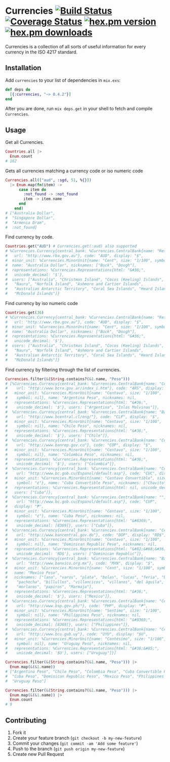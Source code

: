 Currencies [![Build Status](https://travis-ci.org/JakeStaTeresa/Currencies.svg?branch=master)](https://travis-ci.org/JakeStaTeresa/Currencies) [![Coverage Status](https://coveralls.io/repos/github/JakeStaTeresa/Currencies/badge.svg?branch=master&cache=1)](https://coveralls.io/github/JakeStaTeresa/Currencies) [![hex.pm version](https://img.shields.io/hexpm/v/currencies.svg)](https://hex.pm/packages/currencies) [![hex.pm downloads](https://img.shields.io/hexpm/dt/currencies.svg)](https://hex.pm/packages/currencies)
============

Currencies is a collection of all sorts of useful information for every currency in the ISO 4217 standard.

## Installation
Add `currencies` to your list of dependencies in `mix.exs`:

```elixir
def deps do
  [{:currencies, "~> 0.4.2"}]
end
```

After you are done, run `mix deps.get` in your shell to fetch and compile `Currencies`.

## Usage

Get all Currencies.

```Elixir
Countries.all |>
  Enum.count
# 162
```

Gets all currencies matching a currency code or iso numeric code

```Elixir
Currencies.all(["aud", :sgd, 51, %{}])
  |> Enum.map(fn(item) ->
      case item do
        :not_found -> :not_found
        item -> item.name
      end
    end)
# ["Australia Dollar",
#  "Singapore Dollar",
#  "Armenia Dram",
#  :not_found]
```

Find currency by code.

```Elixir
Countries.get("AUD") # Currencies.get(:aud) also supported
# %Currencies.Currency{central_bank: %Currencies.CentralBank{name: "Reserve Bank of Australia",
#   url: "http://www.rba.gov.au"}, code: "AUD", display: "$",
#  minor_unit: %Currencies.MinorUnit{name: "Cent", size: "1/100", symbol: "c"},
#  name: "Australia Dollar", nicknames: ["Buck", "Dough"],
#  representations: %Currencies.Representations{html: "&#36;",
#   unicode_decimal: '$'},
#  users: ["Australia", "Christmas Island", "Cocos (Keeling) Islands", "Kiribati",
#   "Nauru", "Norfolk Island", "Ashmore and Cartier Islands",
#   "Australian Antarctic Territory", "Coral Sea Islands", "Heard Island",
#   "McDonald Islands"]}
```

Find currency by iso numeric code

```Elixir
Countries.get(36)
# %Currencies.Currency{central_bank: %Currencies.CentralBank{name: "Reserve Bank of Australia",
#   url: "http://www.rba.gov.au"}, code: "AUD", display: "$",
#  minor_unit: %Currencies.MinorUnit{name: "Cent", size: "1/100", symbol: "c"},
#  name: "Australia Dollar", nicknames: ["Buck", "Dough"],
#  representations: %Currencies.Representations{html: "&#36;",
#   unicode_decimal: '$'},
#  users: ["Australia", "Christmas Island", "Cocos (Keeling) Islands", "Kiribati",
#   "Nauru", "Norfolk Island", "Ashmore and Cartier Islands",
#   "Australian Antarctic Territory", "Coral Sea Islands", "Heard Island",
#   "McDonald Islands"]}
```

Find currency by filtering through the list of currencies.

```Elixir
Currencies.filter(&(String.contains?(&1.name, "Peso")))
# [%Currencies.Currency{central_bank: %Currencies.CentralBank{name: "Central Bank of Argentina",
#    url: "http://www.bcra.gov.ar/index_i.htm"}, code: "ARS", display: "$",
#   minor_unit: %Currencies.MinorUnit{name: "Centavo", size: "1/100",
#    symbol: nil}, name: "Argentina Peso", nicknames: nil,
#   representations: %Currencies.Representations{html: "&#36;",
#    unicode_decimal: '$'}, users: ["Argentina", "Islas Malvinas"]},
#  %Currencies.Currency{central_bank: %Currencies.CentralBank{name: "Banco Central De Chile",
#    url: "http://www.bcentral.cl/eng/"}, code: "CLP", display: "$",
#   minor_unit: %Currencies.MinorUnit{name: "Centavo", size: "1/100",
#    symbol: nil}, name: "Chile Peso", nicknames: nil,
#   representations: %Currencies.Representations{html: "&#36;",
#    unicode_decimal: '$'}, users: ["Chile"]},
#  %Currencies.Currency{central_bank: %Currencies.CentralBank{name: "Central Bank of Colombia",
#    url: "http://www.banrep.gov.co"}, code: "COP", display: "$",
#   minor_unit: %Currencies.MinorUnit{name: "Centavo", size: "1/100",
#    symbol: nil}, name: "Colombia Peso", nicknames: nil,
#   representations: %Currencies.Representations{html: "&#36;",
#    unicode_decimal: '$'}, users: ["Colombia"]},
#  %Currencies.Currency{central_bank: %Currencies.CentralBank{name: "Central Bank of Cuba",
#    url: "http://www.bc.gob.cu/Espanol/default.asp"}, code: "CUC", display: nil,
#   minor_unit: %Currencies.MinorUnit{name: "Centavo Convertible", size: "1/100",
#    symbol: "¢"}, name: "Cuba Convertible Peso", nicknames: ["Chavito"],
#   representations: %Currencies.Representations{html: nil, unicode_decimal: nil},
#   users: ["Cuba"]},
#  %Currencies.Currency{central_bank: %Currencies.CentralBank{name: "",
#    url: "http://www.bc.gob.cu/Espanol/default.asp"}, code: "CUP",
#   display: "₱",
#   minor_unit: %Currencies.MinorUnit{name: "Centavo", size: "1/100",
#    symbol: "¢"}, name: "Cuba Peso", nicknames: nil,
#   representations: %Currencies.Representations{html: "&#8369;",
#    unicode_decimal: [8369]}, users: ["Cuba"]},
#  %Currencies.Currency{central_bank: %Currencies.CentralBank{name: "Central Bank of the Dominican Republic",
#    url: "http://www.bancentral.gov.do"}, code: "DOP", display: "RD$",
#   minor_unit: %Currencies.MinorUnit{name: "Centavo", size: "1/100",
#    symbol: nil}, name: "Dominican Republic Peso", nicknames: nil,
#   representations: %Currencies.Representations{html: "&#82;&#68;&#36;",
#    unicode_decimal: 'RD$'}, users: ["Dominican Republic"]},
#  %Currencies.Currency{central_bank: %Currencies.CentralBank{name: "Bank of Mexico",
#    url: "http://www.banxico.org.mx"}, code: "MXN", display: "$",
#   minor_unit: %Currencies.MinorUnit{name: "Cent", size: "1/100", symbol: nil},
#   name: "Mexico Peso",
#   nicknames: ["lana", "varos", "plata", "bolas", "lucas", "feria", "billete",
#    "pachocha", "billullos", "villancicos", "villanos", "del águila",
#    "morlacos", "papiros", "Marmaja"],
#   representations: %Currencies.Representations{html: "&#36;",
#    unicode_decimal: '$'}, users: ["Mexico"]},
#  %Currencies.Currency{central_bank: %Currencies.CentralBank{name: "Central Bank of the Philippines",
#    url: "http://www.bsp.gov.ph/"}, code: "PHP", display: "₱",
#   minor_unit: %Currencies.MinorUnit{name: "Sentimo", size: "1/100",
#    symbol: nil}, name: "Philippines Peso", nicknames: nil,
#   representations: %Currencies.Representations{html: "&#8369;",
#    unicode_decimal: [8369]}, users: ["Philippines"]},
#  %Currencies.Currency{central_bank: %Currencies.CentralBank{name: "Central Bank of Uruguay",
#    url: "http://www.bcu.gub.uy"}, code: "UYU", display: "$U",
#   minor_unit: %Currencies.MinorUnit{name: "Centésimo", size: "1/100",
#    symbol: nil}, name: "Uruguay Peso", nicknames: nil,
#   representations: %Currencies.Representations{html: "&#36;&#85;",
#    unicode_decimal: '$U'}, users: ["Uruguay"]}]

Currencies.filter(&(String.contains?(&1.name, "Peso"))) |>
  Enum.map(&(&1.name))
# ["Argentina Peso", "Chile Peso", "Colombia Peso", "Cuba Convertible Peso",
#  "Cuba Peso", "Dominican Republic Peso", "Mexico Peso", "Philippines Peso",
#  "Uruguay Peso"]

Currencies.filter(&(String.contains?(&1.name, "Peso"))) |>
  Enum.map(&(&1.name)) |>
  Enum.count
# 9
```
## Contributing

1. Fork it
2. Create your feature branch (`git checkout -b my-new-feature`)
3. Commit your changes (`git commit -am 'Add some feature'`)
4. Push to the branch (`git push origin my-new-feature`)
5. Create new Pull Request
